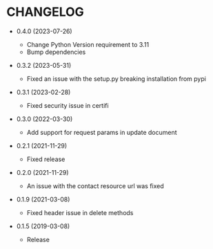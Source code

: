 CHANGELOG
=========
* 0.4.0 (2023-07-26)
    * Change Python Version requirement to 3.11
    * Bump dependencies

* 0.3.2 (2023-05-31)
    * Fixed an issue with the setup.py breaking installation from pypi

* 0.3.1 (2023-02-28)
    * Fixed security issue in certifi

* 0.3.0 (2022-03-30)
    * Add support for request params in update document

* 0.2.1 (2021-11-29)
    * Fixed release

* 0.2.0 (2021-11-29)
    * An issue with the contact resource url was fixed

* 0.1.9 (2021-03-08)
    * Fixed header issue in delete methods

* 0.1.5 (2019-03-08)
    * Release
